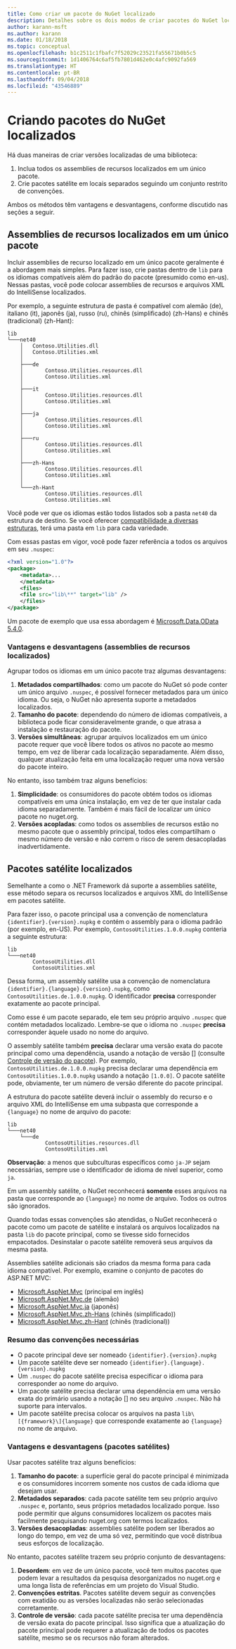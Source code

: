 ```yaml
---
title: Como criar um pacote do NuGet localizado
description: Detalhes sobre os dois modos de criar pacotes do NuGet localizados, incluindo todos os assemblies em um único pacote ou publicando assemblies separados.
author: karann-msft
ms.author: karann
ms.date: 01/18/2018
ms.topic: conceptual
ms.openlocfilehash: b1c2511c1fbafc7f52029c23521fa55671b0b5c5
ms.sourcegitcommit: 1d1406764c6af5fb7801d462e0c4afc9092fa569
ms.translationtype: HT
ms.contentlocale: pt-BR
ms.lasthandoff: 09/04/2018
ms.locfileid: "43546889"
---
```

# <a name="creating-localized-nuget-packages"></a>Criando pacotes do NuGet localizados

Há duas maneiras de criar versões localizadas de uma biblioteca:

1. Inclua todos os assemblies de recursos localizados em um único pacote.
1. Crie pacotes satélite em locais separados seguindo um conjunto restrito de convenções.

Ambos os métodos têm vantagens e desvantagens, conforme discutido nas seções a seguir.

## <a name="localized-resource-assemblies-in-a-single-package"></a>Assemblies de recursos localizados em um único pacote

Incluir assemblies de recurso localizado em um único pacote geralmente é a abordagem mais simples. Para fazer isso, crie pastas dentro de `lib` para os idiomas compatíveis além do padrão do pacote (presumido como en-us). Nessas pastas, você pode colocar assemblies de recursos e arquivos XML do IntelliSense localizados.

Por exemplo, a seguinte estrutura de pasta é compatível com alemão (de), italiano (it), japonês (ja), russo (ru), chinês (simplificado) (zh-Hans) e chinês (tradicional) (zh-Hant):

    lib
    └───net40
        │   Contoso.Utilities.dll
        │   Contoso.Utilities.xml
        │
        ├───de
        │       Contoso.Utilities.resources.dll
        │       Contoso.Utilities.xml
        │
        ├───it
        │       Contoso.Utilities.resources.dll
        │       Contoso.Utilities.xml
        │
        ├───ja
        │       Contoso.Utilities.resources.dll
        │       Contoso.Utilities.xml
        │
        ├───ru
        │       Contoso.Utilities.resources.dll
        │       Contoso.Utilities.xml
        │
        ├───zh-Hans
        │       Contoso.Utilities.resources.dll
        │       Contoso.Utilities.xml
        │
        └───zh-Hant
                Contoso.Utilities.resources.dll
                Contoso.Utilities.xml

Você pode ver que os idiomas estão todos listados sob a pasta `net40` da estrutura de destino. Se você oferecer [compatibilidade a diversas estruturas](../create-packages/supporting-multiple-target-frameworks.md), terá uma pasta em `lib` para cada variedade.

Com essas pastas em vigor, você pode fazer referência a todos os arquivos em seu `.nuspec`:

```xml
<?xml version="1.0"?>
<package>
    <metadata>...
    </metadata>
    <files>
    <file src="lib\**" target="lib" />
    </files>
</package>
```

Um pacote de exemplo que usa essa abordagem é [Microsoft.Data.OData 5.4.0](http://nuget.org/packages/Microsoft.Data.OData/5.4.0).

### <a name="advantages-and-disadvantages-localized-resource-assemblies"></a>Vantagens e desvantagens (assemblies de recursos localizados)

Agrupar todos os idiomas em um único pacote traz algumas desvantagens:

1. **Metadados compartilhados**: como um pacote do NuGet só pode conter um único arquivo `.nuspec`, é possível fornecer metadados para um único idioma. Ou seja, o NuGet não apresenta suporte a metadados localizados.
1. **Tamanho do pacote**: dependendo do número de idiomas compatíveis, a biblioteca pode ficar consideravelmente grande, o que atrasa a instalação e restauração do pacote.
1. **Versões simultâneas**: agrupar arquivos localizados em um único pacote requer que você libere todos os ativos no pacote ao mesmo tempo, em vez de liberar cada localização separadamente. Além disso, qualquer atualização feita em uma localização requer uma nova versão do pacote inteiro.

No entanto, isso também traz alguns benefícios:

1. **Simplicidade**: os consumidores do pacote obtém todos os idiomas compatíveis em uma única instalação, em vez de ter que instalar cada idioma separadamente. Também é mais fácil de localizar um único pacote no nuget.org.
1. **Versões acopladas**: como todos os assemblies de recursos estão no mesmo pacote que o assembly principal, todos eles compartilham o mesmo número de versão e não correm o risco de serem desacopladas inadvertidamente.

## <a name="localized-satellite-packages"></a>Pacotes satélite localizados

Semelhante a como o .NET Framework dá suporte a assemblies satélite, esse método separa os recursos localizados e arquivos XML do IntelliSense em pacotes satélite.

Para fazer isso, o pacote principal usa a convenção de nomenclatura `{identifier}.{version}.nupkg` e contém o assembly para o idioma padrão (por exemplo, en-US). Por exemplo, `ContosoUtilities.1.0.0.nupkg` conteria a seguinte estrutura:

    lib
    └───net40
            ContosoUtilities.dll
            ContosoUtilities.xml

Dessa forma, um assembly satélite usa a convenção de nomenclatura `{identifier}.{language}.{version}.nupkg`, como `ContosoUtilities.de.1.0.0.nupkg`. O identificador **precisa** corresponder exatamente ao pacote principal.

Como esse é um pacote separado, ele tem seu próprio arquivo `.nuspec` que contém metadados localizado. Lembre-se que o idioma no `.nuspec` **precisa** corresponder àquele usado no nome do arquivo.

O assembly satélite também **precisa** declarar uma versão exata do pacote principal como uma dependência, usando a notação de versão [] \(consulte [Controle de versão do pacote](../reference/package-versioning.md)). Por exemplo, `ContosoUtilities.de.1.0.0.nupkg` precisa declarar uma dependência em `ContosoUtilities.1.0.0.nupkg` usando a notação `[1.0.0]`. O pacote satélite pode, obviamente, ter um número de versão diferente do pacote principal.

A estrutura do pacote satélite deverá incluir o assembly do recurso e o arquivo XML do IntelliSense em uma subpasta que corresponde a `{language}` no nome de arquivo do pacote:

    lib
    └───net40
        └───de
                ContosoUtilities.resources.dll
                ContosoUtilities.xml

**Observação**: a menos que subculturas específicos como `ja-JP` sejam necessárias, sempre use o identificador de idioma de nível superior, como `ja`.

Em um assembly satélite, o NuGet reconhecerá **somente** esses arquivos na pasta que corresponde ao `{language}` no nome de arquivo. Todos os outros são ignorados.

Quando todas essas convenções são atendidas, o NuGet reconhecerá o pacote como um pacote de satélite e instalará os arquivos localizados na pasta `lib` do pacote principal, como se tivesse sido fornecidos empacotados. Desinstalar o pacote satélite removerá seus arquivos da mesma pasta.

Assemblies satélite adicionais são criados da mesma forma para cada idioma compatível. Por exemplo, examine o conjunto de pacotes do ASP.NET MVC:

- [Microsoft.AspNet.Mvc](http://nuget.org/packages/Microsoft.AspNet.Mvc) (principal em inglês)
- [Microsoft.AspNet.Mvc.de](http://nuget.org/packages/Microsoft.AspNet.Mvc.de) (alemão)
- [Microsoft.AspNet.Mvc.ja](http://nuget.org/packages/Microsoft.AspNet.Mvc.ja) (japonês)
- [Microsoft.AspNet.Mvc.zh-Hans](http://nuget.org/packages/Microsoft.AspNet.Mvc.zh-Hans) (chinês (simplificado))
- [Microsoft.AspNet.Mvc.zh-Hant](http://nuget.org/packages/Microsoft.AspNet.Mvc.zh-Hant) (chinês (tradicional))

### <a name="summary-of-required-conventions"></a>Resumo das convenções necessárias

- O pacote principal deve ser nomeado `{identifier}.{version}.nupkg`
- Um pacote satélite deve ser nomeado `{identifier}.{language}.{version}.nupkg`
- Um `.nuspec` do pacote satélite precisa especificar o idioma para corresponder ao nome do arquivo.
- Um pacote satélite precisa declarar uma dependência em uma versão exata do primário usando a notação [] no seu arquivo `.nuspec`. Não há suporte para intervalos.
- Um pacote satélite precisa colocar os arquivos na pasta `lib\[{framework}\]{language}` que corresponde exatamente ao `{language}` no nome de arquivo.

### <a name="advantages-and-disadvantages-satellite-packages"></a>Vantagens e desvantagens (pacotes satélites)

Usar pacotes satélite traz alguns benefícios:

1. **Tamanho do pacote**: a superfície geral do pacote principal é minimizada e os consumidores incorrem somente nos custos de cada idioma que desejam usar.
1. **Metadados separados**: cada pacote satélite tem seu próprio arquivo `.nuspec` e, portanto, seus próprios metadados localizado porque. Isso pode permitir que alguns consumidores localizem os pacotes mais facilmente pesquisando nuget.org com termos localizados.
1. **Versões desacopladas**: assemblies satélite podem ser liberados ao longo do tempo, em vez de uma só vez, permitindo que você distribua seus esforços de localização.

No entanto, pacotes satélite trazem seu próprio conjunto de desvantagens:

1. **Desordem**: em vez de um único pacote, você tem muitos pacotes que podem levar a resultados da pesquisa desorganizados no nuget.org e uma longa lista de referências em um projeto do Visual Studio.
1. **Convenções estritas**. Pacotes satélite devem seguir as convenções com exatidão ou as versões localizadas não serão selecionadas corretamente.
1. **Controle de versão**: cada pacote satélite precisa ter uma dependência de versão exata do pacote principal. Isso significa que a atualização do pacote principal pode requerer a atualização de todos os pacotes satélite, mesmo se os recursos não foram alterados.
